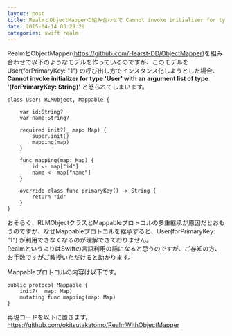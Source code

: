 ```yaml
---
layout: post
title: RealmとObjectMapperの組み合わせで Cannot invoke initializer for type 'User' with an argument list of type '(forPrimaryKey: String)
date: 2015-04-14 03:29:29
categories: swift realm
---
```

<p>RealmとObjectMapper(<a href="https://github.com/Hearst-DD/ObjectMapper" rel="nofollow">https://github.com/Hearst-DD/ObjectMapper</a>)を組み合わせで以下のようなモデルを作っているのですが、このモデルを User(forPrimaryKey: "1") の呼び出し方でインスタンス化しようとした場合、<strong>Cannot invoke initializer for type 'User' with an argument list of type '(forPrimaryKey: String)'</strong> と怒られてしまいます。</p>

<pre class="lang-swift prettyprint-override"><code>class User: RLMObject, Mappable {

    var id:String?
    var name:String?

    required init?(_ map: Map) {
        super.init()
        mapping(map)
    }

    func mapping(map: Map) {
        id &lt;- map["id"]
        name &lt;- map["name"]
    }

    override class func primaryKey() -&gt; String {
        return "id"
    }
}
</code></pre>

<p>おそらく、RLMObjectクラスとMappableプロトコルの多重継承が原因だとおもうのですが、なぜMappableプロトコルを継承すると、User(forPrimaryKey: "1") が利用できなくなるのが理解できておりません。<br>
RealmというよりはSwiftの言語利用の話になると思うのですが、ご存知の方、お手数ですがご教授いただけると助かります。</p>

<p>Mappableプロトコルの内容は以下です。</p>

<pre class="lang-swift prettyprint-override"><code>public protocol Mappable {
    init?(_ map: Map)
    mutating func mapping(map: Map)
}
</code></pre>

<p>再現コードを以下に置きます。<br>
<a href="https://github.com/okitsutakatomo/RealmWithObjectMapper" rel="nofollow">https://github.com/okitsutakatomo/RealmWithObjectMapper</a></p>

